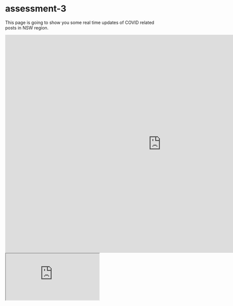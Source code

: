 # assessment-3

This page is going to show you some real time updates of COVID related posts in NSW region.

<iframe src="https://www.facebook.com/plugins/page.php?href=https%3A%2F%2Fwww.facebook.com%2FNewSouthWalesHealth%2F&tabs=timeline&width=1000&height=700&small_header=true&adapt_container_width=true&hide_cover=true&show_facepile=true&appId" width="1000" height="700" style="border:none;overflow:hidden" scrolling="no" frameborder="0" allowfullscreen="true" allow="autoplay; clipboard-write; encrypted-media; picture-in-picture; web-share"></iframe>

<iframe src=https://platform.twitter.com/widgets.js" charset="utf-8"href="https://twitter.com/NSWHealth?ref_src=twsrc%5Etfw">Tweets by NSWHealth</a> <script async =timeline&width=500&height=700&small_header=true&adapt_container_width=true&hide_cover=true&show_facepile=true&appId" width="500" height="700" style="border:none;overflow:hidden" scrolling="no" frameborder="0" allowfullscreen="true" allow="autoplay; clipboard-write; encrypted-media; picture-in-picture; web-share"></iframe>
